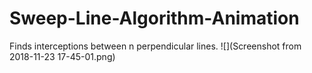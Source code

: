 # Sweep-Line-Algorithm-Animation
Finds interceptions between n perpendicular lines.
![](Screenshot from 2018-11-23 17-45-01.png)
